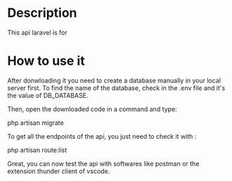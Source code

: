# Description

This api laravel is for 

# How to use it

After donwloading it you need to create a database manually in your local server first.
To find the name of the database, check in the .env file and it's the value of DB_DATABASE.

Then, open the downloaded code in a command and type: 

php artisan migrate

To get all the endpoints of the api, you just need to check it with :

php artisan route:list

Great, you can now test the api with softwares like postman or the extension thunder client of vscode.
